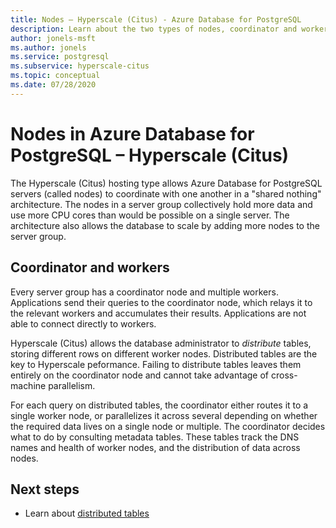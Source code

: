 ```yaml
---
title: Nodes – Hyperscale (Citus) - Azure Database for PostgreSQL
description: Learn about the two types of nodes, coordinator and workers, in a server group in Azure Database for PostgreSQL.
author: jonels-msft
ms.author: jonels
ms.service: postgresql
ms.subservice: hyperscale-citus
ms.topic: conceptual
ms.date: 07/28/2020
---
```


# Nodes in Azure Database for PostgreSQL – Hyperscale (Citus)

The Hyperscale (Citus) hosting type allows Azure Database for
PostgreSQL servers (called nodes) to coordinate with one another in a "shared
nothing" architecture. The nodes in a server group collectively hold more data
and use more CPU cores than would be possible on a single server. The
architecture also allows the database to scale by adding more nodes to the
server group.

## Coordinator and workers

Every server group has a coordinator node and multiple workers. Applications
send their queries to the coordinator node, which relays it to the relevant
workers and accumulates their results. Applications are not able to connect
directly to workers.

Hyperscale (Citus) allows the database administrator to *distribute* tables,
storing different rows on different worker nodes. Distributed tables are the
key to Hyperscale peformance. Failing to distribute tables leaves them entirely
on the coordinator node and cannot take advantage of cross-machine parallelism.

For each query on distributed tables, the coordinator either routes it to a
single worker node, or parallelizes it across several depending on whether the
required data lives on a single node or multiple. The coordinator decides what
to do by consulting metadata tables. These tables track the DNS names and
health of worker nodes, and the distribution of data across nodes.

## Next steps
- Learn about [distributed tables](concepts-hyperscale-distributed-data.md)

